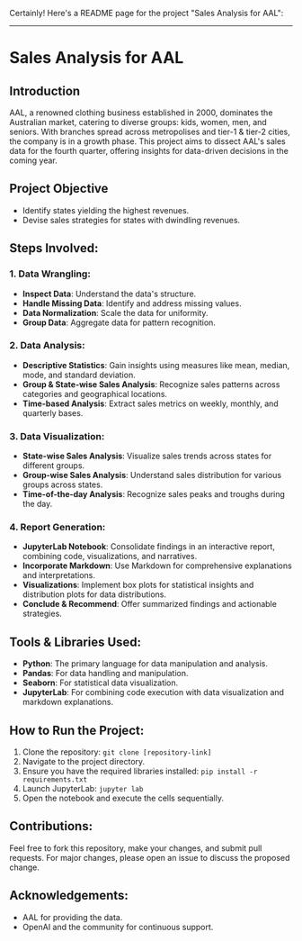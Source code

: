 Certainly! Here's a README page for the project "Sales Analysis for AAL":

---

# Sales Analysis for AAL

## Introduction
AAL, a renowned clothing business established in 2000, dominates the Australian market, catering to diverse groups: kids, women, men, and seniors. With branches spread across metropolises and tier-1 & tier-2 cities, the company is in a growth phase. This project aims to dissect AAL's sales data for the fourth quarter, offering insights for data-driven decisions in the coming year.

## Project Objective
- Identify states yielding the highest revenues.
- Devise sales strategies for states with dwindling revenues.

## Steps Involved:

### 1. Data Wrangling:
- **Inspect Data**: Understand the data's structure.
- **Handle Missing Data**: Identify and address missing values.
- **Data Normalization**: Scale the data for uniformity.
- **Group Data**: Aggregate data for pattern recognition.

### 2. Data Analysis:
- **Descriptive Statistics**: Gain insights using measures like mean, median, mode, and standard deviation.
- **Group & State-wise Sales Analysis**: Recognize sales patterns across categories and geographical locations.
- **Time-based Analysis**: Extract sales metrics on weekly, monthly, and quarterly bases.

### 3. Data Visualization:
- **State-wise Sales Analysis**: Visualize sales trends across states for different groups.
- **Group-wise Sales Analysis**: Understand sales distribution for various groups across states.
- **Time-of-the-day Analysis**: Recognize sales peaks and troughs during the day.

### 4. Report Generation:
- **JupyterLab Notebook**: Consolidate findings in an interactive report, combining code, visualizations, and narratives.
- **Incorporate Markdown**: Use Markdown for comprehensive explanations and interpretations.
- **Visualizations**: Implement box plots for statistical insights and distribution plots for data distributions.
- **Conclude & Recommend**: Offer summarized findings and actionable strategies.

## Tools & Libraries Used:
- **Python**: The primary language for data manipulation and analysis.
- **Pandas**: For data handling and manipulation.
- **Seaborn**: For statistical data visualization.
- **JupyterLab**: For combining code execution with data visualization and markdown explanations.

## How to Run the Project:
1. Clone the repository: `git clone [repository-link]`
2. Navigate to the project directory.
3. Ensure you have the required libraries installed: `pip install -r requirements.txt`
4. Launch JupyterLab: `jupyter lab`
5. Open the notebook and execute the cells sequentially.

## Contributions:
Feel free to fork this repository, make your changes, and submit pull requests. For major changes, please open an issue to discuss the proposed change.

## Acknowledgements:
- AAL for providing the data.
- OpenAI and the community for continuous support.
